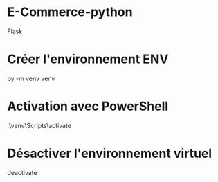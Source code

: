 # E-Commerce-python
Flask

# Créer l'environnement ENV
py -m venv venv

# Activation avec PowerShell
.\venv\Scripts\activate

# Désactiver l'environnement virtuel
deactivate
